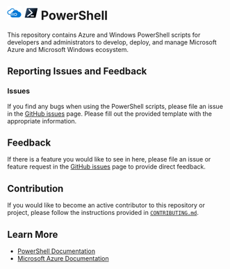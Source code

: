 #  ![AzureIcon] ![PowershellIcon] PowerShell

This repository contains Azure and Windows PowerShell scripts for developers and administrators to develop, deploy, and manage Microsoft Azure and Microsoft Windows ecosystem.

## Reporting Issues and Feedback

### Issues

If you find any bugs when using the PowerShell scripts, please file an issue in the [GitHub issues][GitHubIssues] page. Please fill out the provided template with the appropriate information.

## Feedback

If there is a feature you would like to see in here, please file an issue or feature request in the [GitHub issues][GitHubIssues] page to provide direct feedback.

## Contribution

If you would like to become an active contributor to this repository or project, please follow the instructions provided in [`CONTRIBUTING.md`][Contributing].

## Learn More

* [PowerShell Documentation][PowerShellDocs]
* [Microsoft Azure Documentation][MicrosoftAzureDocs]

<!-- References -->

<!-- Local -->
[GitHubIssues]: https://github.com/segraef/PowerShell/issues
[Contributing]: CONTRIBUTING.md
[AzureIcon]: docs/media/MicrosoftAzure-32px.png
[PowershellIcon]: docs/media/MicrosoftPowerShellCore-32px.png

<!-- External -->
[Az]: https://img.shields.io/powershellgallery/v/Az.svg?style=flat-square&label=Az
[AzGallery]: https://www.powershellgallery.com/packages/Az/
[PowerShellCore]: https://github.com/PowerShell/PowerShell/releases/latest

<!-- Docs -->
[MicrosoftAzureDocs]: https://docs.microsoft.com/en-us/azure/
[PowerShellDocs]: https://docs.microsoft.com/en-us/powershell/
